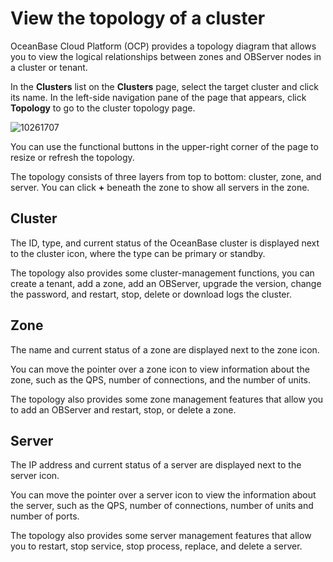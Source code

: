 # View the topology of a cluster

OceanBase Cloud Platform (OCP) provides a topology diagram that allows you to view the logical relationships between zones and OBServer nodes in a cluster or tenant.

In the **Clusters** list on the **Clusters** page, select the target cluster and click its name. In the left-side navigation pane of the page that appears, click **Topology** to go to the cluster topology page.

![10261707](https://obbusiness-private.oss-cn-shanghai.aliyuncs.com/doc/img/ocp/403-ce/%E9%9B%86%E7%BE%A4%E6%8B%93%E6%89%91%E5%9B%BE-1.png)

You can use the functional buttons in the upper-right corner of the page to resize or refresh the topology.

The topology consists of three layers from top to bottom: cluster, zone, and server. You can click **+** beneath the zone to show all servers in the zone.

## Cluster

The ID, type, and current status of the OceanBase cluster is displayed next to the cluster icon, where the type can be primary or standby.

The topology also provides some cluster-management functions, you can create a tenant, add a zone, add an OBServer, upgrade the version, change the password, and restart, stop, delete or download logs the cluster.

## Zone

The name and current status of a zone are displayed next to the zone icon.

You can move the pointer over a zone icon to view information about the zone, such as the QPS, number of connections, and the number of units.

The topology also provides some zone management features that allow you to add an OBServer and restart, stop, or delete a zone.

## Server

The IP address and current status of a server are displayed next to the server icon.

You can move the pointer over a server icon to view the information about the server, such as the QPS, number of connections, number of units and number of ports.

The topology also provides some server management features that allow you to restart, stop service, stop process, replace, and delete a server.
